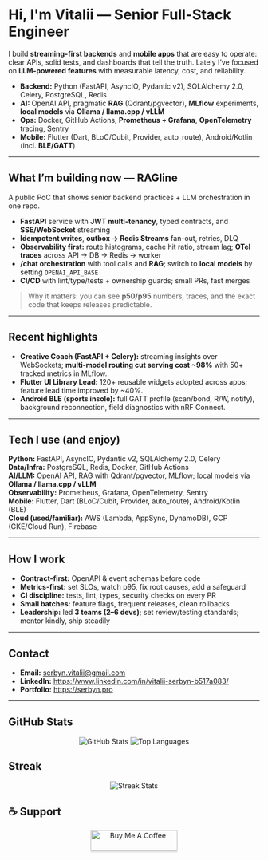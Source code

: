 # Hi, I'm Vitalii — Senior Full-Stack Engineer

I build **streaming-first backends** and **mobile apps** that are easy to operate: clear APIs, solid tests, and dashboards that tell the truth. Lately I’ve focused on **LLM-powered features** with measurable latency, cost, and reliability.

- **Backend:** Python (FastAPI, AsyncIO, Pydantic v2), SQLAlchemy 2.0, Celery, PostgreSQL, Redis  
- **AI:** OpenAI API, pragmatic **RAG** (Qdrant/pgvector), **MLflow** experiments, **local models** via **Ollama / llama.cpp / vLLM**  
- **Ops:** Docker, GitHub Actions, **Prometheus + Grafana**, **OpenTelemetry** tracing, Sentry  
- **Mobile:** Flutter (Dart, BLoC/Cubit, Provider, auto_route), Android/Kotlin (incl. **BLE/GATT**)

---

## What I’m building now — **RAGline**
A public PoC that shows senior backend practices + LLM orchestration in one repo.

- **FastAPI** service with **JWT multi-tenancy**, typed contracts, and **SSE/WebSocket** streaming  
- **Idempotent writes**, **outbox → Redis Streams** fan-out, retries, DLQ  
- **Observability first:** route histograms, cache hit ratio, stream lag; **OTel traces** across API → DB → Redis → worker  
- **/chat orchestration** with tool calls and **RAG**; switch to **local models** by setting `OPENAI_API_BASE`  
- **CI/CD** with lint/type/tests + ownership guards; small PRs, fast merges

> Why it matters: you can see **p50/p95** numbers, traces, and the exact code that keeps releases predictable.

---

## Recent highlights
- **Creative Coach (FastAPI + Celery):** streaming insights over WebSockets; **multi-model routing cut serving cost ~98%** with 50+ tracked metrics in MLflow.  
- **Flutter UI Library Lead:** 120+ reusable widgets adopted across apps; feature lead time improved by ~40%.  
- **Android BLE (sports insole):** full GATT profile (scan/bond, R/W, notify), background reconnection, field diagnostics with nRF Connect.

---

## Tech I use (and enjoy)
**Python:** FastAPI, AsyncIO, Pydantic v2, SQLAlchemy 2.0, Celery  
**Data/Infra:** PostgreSQL, Redis, Docker, GitHub Actions  
**AI/LLM:** OpenAI API, RAG with Qdrant/pgvector, MLflow; local models via **Ollama / llama.cpp / vLLM**  
**Observability:** Prometheus, Grafana, OpenTelemetry, Sentry  
**Mobile:** Flutter, Dart (BLoC/Cubit, Provider, auto_route), Android/Kotlin (BLE)  
**Cloud (used/familiar):** AWS (Lambda, AppSync, DynamoDB), GCP (GKE/Cloud Run), Firebase

---

## How I work
- **Contract-first:** OpenAPI & event schemas before code  
- **Metrics-first:** set SLOs, watch p95, fix root causes, add a safeguard  
- **CI discipline:** tests, lint, types, security checks on every PR  
- **Small batches:** feature flags, frequent releases, clean rollbacks  
- **Leadership:** led **3 teams (2–6 devs)**; set review/testing standards; mentor kindly, ship steadily

---

## Contact
- **Email:** serbyn.vitalii@gmail.com  
- **LinkedIn:** https://www.linkedin.com/in/vitalii-serbyn-b517a083/  
- **Portfolio:** https://serbyn.pro

---

## GitHub Stats
<div align="center">
  <img src="https://github-readme-stats.vercel.app/api?username=vitamin33&hide=contribs&theme=merko" alt="GitHub Stats" />
  <img src="https://github-readme-stats.vercel.app/api/top-langs/?username=vitamin33&theme=merko&layout=compact" alt="Top Languages" />
</div>

## Streak
<div align="center">
  <img src="https://github-readme-streak-stats.herokuapp.com/?user=vitamin33&theme=merko" alt="Streak Stats" />
</div>

## ☕️ Support
<div align="center">
  <a href="https://www.buymeacoffee.com/futuristicCowboy" target="_blank">
    <img src="https://www.buymeacoffee.com/assets/img/custom_images/orange_img.png" alt="Buy Me A Coffee" style="height: 41px !important;width: 174px !important;box-shadow: 0px 3px 2px 0px rgba(190, 190, 190, 0.5) !important;-webkit-box-shadow: 0px 3px 2px 0px rgba(190, 190, 190, 0.5) !important;" />
  </a>
</div>
